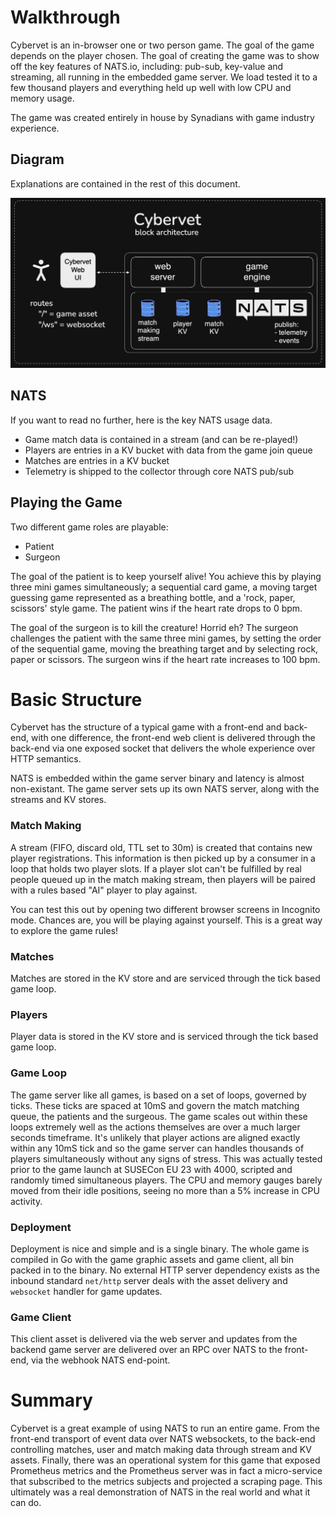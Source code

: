 # Walkthrough

Cybervet is an in-browser one or two person game. The goal of the game depends on the player chosen. The goal of creating the game was to show off the key features of NATS.io, including: pub-sub, key-value and streaming, all running in the embedded game server. We load tested it to a few thousand players and everything held up well with low CPU and memory usage.

The game was created entirely in house by Synadians with game industry experience.

## Diagram

Explanations are contained in the rest of this document.

![Block Diagram](cybervet_block.png)

## NATS

If you want to read no further, here is the key NATS usage data.

- Game match data is contained in a stream (and can be re-played!)
- Players are entries in a KV bucket with data from the game join queue
- Matches are entries in a KV bucket
- Telemetry is shipped to the collector through core NATS pub/sub
  
## Playing the Game

Two different game roles are playable:

- Patient
- Surgeon

The goal of the patient is to keep yourself alive! You achieve this by playing three mini games simultaneously; a sequential card game, a moving target guessing game represented as a breathing bottle, and a 'rock, paper, scissors' style game. The patient wins if the heart rate drops to 0 bpm.

The goal of the surgeon is to kill the creature! Horrid eh? The surgeon challenges the patient with the same three mini games, by setting the order of the sequential game, moving the breathing target and by selecting rock, paper or scissors. The surgeon wins if the heart rate increases to 100 bpm.

# Basic Structure

Cybervet has the structure of a typical game with a front-end and back-end, with one difference, the front-end web client is delivered through the back-end via one exposed socket that delivers the whole experience over HTTP semantics.

NATS is embedded within the game server binary and latency is almost non-existant. The game server sets up its own NATS server, along with the streams and KV stores.

### Match Making

A stream (FIFO, discard old, TTL set to 30m) is created that contains new player registrations. This information is then picked up by a consumer in a loop that holds two player slots. If a player slot can't be fulfilled by real people queued up in the match making stream, then players will be paired with a rules based "AI" player to play against.

You can test this out by opening two different browser screens in Incognito mode. Chances are, you will be playing against yourself. This is a great way to explore the game rules!

### Matches

Matches are stored in the KV store and are serviced through the tick based game loop.

### Players

Player data is stored in the KV store and is serviced through the tick based game loop.

### Game Loop

The game server like all games, is based on a set of loops, governed by ticks. These ticks are spaced at 10mS and govern the match matching queue, the patients and the surgeous. The game scales out within these loops extremely well as the actions themselves are over a much larger seconds timeframe. It's unlikely that player actions are aligned exactly within any 10mS tick and so the game server can handles thousands of players simultaneously without any signs of stress. This was actually tested prior to the game launch at SUSECon EU 23 with 4000, scripted and randomly timed simultaneous players. The CPU and memory gauges barely moved from their idle positions, seeing no more than a 5% increase in CPU activity.

### Deployment

Deployment is nice and simple and is a single binary. The whole game is compiled in Go with the game graphic assets and game client, all bin packed in to the binary. No external HTTP server dependency exists as the inbound standard `net/http` server deals with the asset delivery and `websocket` handler for game updates.

### Game Client

This client asset is delivered via the web server and updates from the backend game server are delivered over an RPC over NATS to the front-end, via the webhook NATS end-point.

# Summary

Cybervet is a great example of using NATS to run an entire game. From the front-end transport of event data over NATS websockets, to the back-end controlling matches, user and match making data through stream and KV assets. Finally, there was an operational system for this game that exposed Prometheus metrics and the Prometheus server was in fact a micro-service that subscribed to the metrics subjects and projected a scraping page. This ultimately was a real demonstration of NATS in the real world and what it can do.